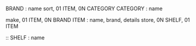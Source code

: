 BRAND : name
sort, 01 ITEM, 0N CATEGORY
CATEGORY : name

make, 01 ITEM, 0N BRAND
ITEM : name, brand, details
store, 0N SHELF, 01 ITEM

::
SHELF : name